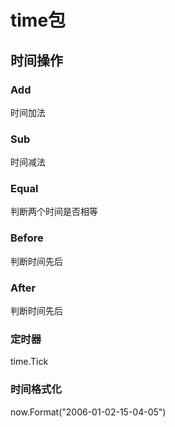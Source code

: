 <h1>time包</h1>

<h2>时间操作</h2>
<h3>Add</h3>
时间加法
<h3>Sub</h3>
时间减法
<h3>Equal</h3>
判断两个时间是否相等
<h3>Before</h3>
判断时间先后
<h3>After</h3>
判断时间先后
<h3>定时器</h3>
time.Tick
<h3>时间格式化</h3>
now.Format("2006-01-02-15-04-05")
